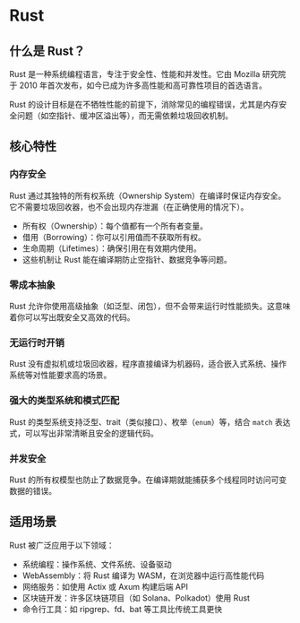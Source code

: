 # Rust

## 什么是 Rust？

Rust 是一种系统编程语言，专注于安全性、性能和并发性。它由 Mozilla 研究院于 2010 年首次发布，如今已成为许多高性能和高可靠性项目的首选语言。

Rust 的设计目标是在不牺牲性能的前提下，消除常见的编程错误，尤其是内存安全问题（如空指针、缓冲区溢出等），而无需依赖垃圾回收机制。

## 核心特性

### 内存安全

Rust 通过其独特的所有权系统（Ownership System）在编译时保证内存安全。它不需要垃圾回收器，也不会出现内存泄漏（在正确使用的情况下）。

- 所有权（Ownership）：每个值都有一个所有者变量。
- 借用（Borrowing）：你可以引用值而不获取所有权。
- 生命周期（Lifetimes）：确保引用在有效期内使用。
- 这些机制让 Rust 能在编译期防止空指针、数据竞争等问题。

### 零成本抽象

Rust 允许你使用高级抽象（如泛型、闭包），但不会带来运行时性能损失。这意味着你可以写出既安全又高效的代码。

### 无运行时开销

Rust 没有虚拟机或垃圾回收器，程序直接编译为机器码，适合嵌入式系统、操作系统等对性能要求高的场景。

### 强大的类型系统和模式匹配

Rust 的类型系统支持泛型、trait（类似接口）、枚举（`enum`）等，结合 `match` 表达式，可以写出非常清晰且安全的逻辑代码。

### 并发安全

Rust 的所有权模型也防止了数据竞争。在编译期就能捕获多个线程同时访问可变数据的错误。

## 适用场景

Rust 被广泛应用于以下领域：

- 系统编程：操作系统、文件系统、设备驱动
- WebAssembly：将 Rust 编译为 WASM，在浏览器中运行高性能代码
- 网络服务：如使用 Actix 或 Axum 构建后端 API
- 区块链开发：许多区块链项目（如 Solana、Polkadot）使用 Rust
- 命令行工具：如 ripgrep、fd、bat 等工具比传统工具更快